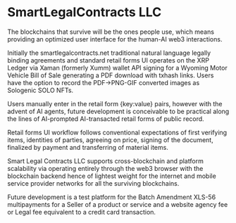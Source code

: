 # SmartLegalContracts LLC
The blockchains that survive will be the ones people use, which means providing an optimized user interface for the human-AI web3 interactions.

Initially the smartlegalcontracts.net traditional natural language legally binding agreements and standard retail forms UI operates on the XRP Ledger via Xaman (formerly Xumm) wallet API signing for a Wyoming Motor Vehicle Bill of Sale generating a PDF download with txhash links. Users have the option to record the PDF→PNG-GIF converted images as Sologenic SOLO NFTs.

Users manually enter in the retail form {key:value} pairs, however with the advent of AI agents, future development is conceivable to be practical along the lines of AI-prompted AI-transacted retail forms of public record.

Retail forms UI workflow follows conventional expectations of first verifying items, identities of parties, agreeing on price, signing of the document, finalized by payment and transferring of material items.

Smart Legal Contracts LLC supports cross-blockchain and platform scalability via operating entirely through the web3 browser with the blockchain backend hence of lightest weight for the internet and mobile service provider networks for all the surviving blockchains.

Future development is a test platform for the Batch Amendment XLS-56 multipayments for a Seller of a product or service and a website agency fee or Legal fee equivalent to a credit card transaction.
